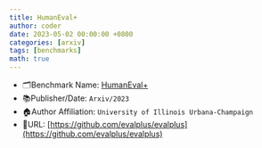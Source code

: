 ```yaml
---
title: HumanEval+
author: coder
date: 2023-05-02 00:00:00 +0800
categories: [arxiv]
tags: [benchmarks]
math: true
---
```


- 🗂️Benchmark Name: [HumanEval+](https://arxiv.org/pdf/2305.01210.pdf)
- 📚Publisher/Date: `Arxiv/2023`
- 🏠Author Affiliation: `University of Illinois Urbana-Champaign`
- 🔗URL: [https://github.com/evalplus/evalplus](https://github.com/evalplus/evalplus)
